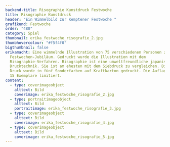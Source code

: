 ```yaml
---
backend-title: Risographie Kunstdruck Festwoche
title: Risographie Kunstdruck
header: "Ein Wimmelbild zur Kemptener Festwoche "
grafikund: Festwoche
order: "480"
category: Spiel
thumbnail: erika_festwoche_risografie_2.jpg
thumbhovercolour: "#f5f4f0"
bigthumbnail: false
erikamacht: Eine wimmelnde Illustration von 75 verschiedenen Personen zum 75.
  Festwochen-Jubiläum. Gedruckt wurde die Illustration mit dem
  Risographie-Verfahren. Risographie ist eine umweltfreundliche japanische
  Drucktechnik. Sie ist am ehesten mit dem Siebdruck zu vergleichen. Dieser
  Druck wurde in fünf Sonderfarben auf Kraftkarton gedruckt. Die Auflage ist auf
  15 Exemplare limitiert.
content:
  - type: coverimageobject
    alttext: Bild
    coverimage: erika_festwoche_risografie_2.jpg
  - type: portraitimageobject
    alttext: Bild
    portraitimage: erika_festwoche_risografie_3.jpg
  - type: coverimageobject
    alttext: Bild
    coverimage: erika_festwoche_risografie_4.jpg
  - type: coverimageobject
    alttext: Bild
    coverimage: erika_festwoche_risografie_5.jpg
---
```

